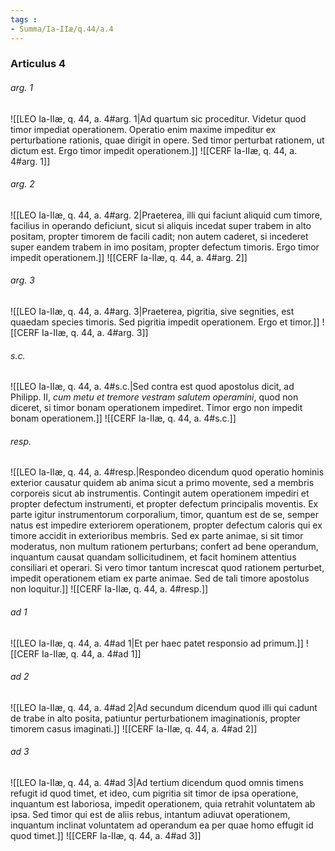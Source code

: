 ```yaml
---
tags : 
- Summa/Ia-IIæ/q.44/a.4
---
```


### Articulus 4

###### arg. 1
![[LEO Ia-IIæ, q. 44, a. 4#arg. 1|Ad quartum sic proceditur. Videtur quod timor impediat operationem. Operatio enim maxime impeditur ex perturbatione rationis, quae dirigit in opere. Sed timor perturbat rationem, ut dictum est. Ergo timor impedit operationem.]]
![[CERF Ia-IIæ, q. 44, a. 4#arg. 1]]

###### arg. 2
![[LEO Ia-IIæ, q. 44, a. 4#arg. 2|Praeterea, illi qui faciunt aliquid cum timore, facilius in operando deficiunt, sicut si aliquis incedat super trabem in alto positam, propter timorem de facili cadit; non autem caderet, si incederet super eandem trabem in imo positam, propter defectum timoris. Ergo timor impedit operationem.]]
![[CERF Ia-IIæ, q. 44, a. 4#arg. 2]]

###### arg. 3
![[LEO Ia-IIæ, q. 44, a. 4#arg. 3|Praeterea, pigritia, sive segnities, est quaedam species timoris. Sed pigritia impedit operationem. Ergo et timor.]]
![[CERF Ia-IIæ, q. 44, a. 4#arg. 3]]

###### s.c.
![[LEO Ia-IIæ, q. 44, a. 4#s.c.|Sed contra est quod apostolus dicit, ad Philipp. II, *cum metu et tremore vestram salutem operamini*, quod non diceret, si timor bonam operationem impediret. Timor ergo non impedit bonam operationem.]]
![[CERF Ia-IIæ, q. 44, a. 4#s.c.]]

###### resp.
![[LEO Ia-IIæ, q. 44, a. 4#resp.|Respondeo dicendum quod operatio hominis exterior causatur quidem ab anima sicut a primo movente, sed a membris corporeis sicut ab instrumentis. Contingit autem operationem impediri et propter defectum instrumenti, et propter defectum principalis moventis. Ex parte igitur instrumentorum corporalium, timor, quantum est de se, semper natus est impedire exteriorem operationem, propter defectum caloris qui ex timore accidit in exterioribus membris. Sed ex parte animae, si sit timor moderatus, non multum rationem perturbans; confert ad bene operandum, inquantum causat quandam sollicitudinem, et facit hominem attentius consiliari et operari. Si vero timor tantum increscat quod rationem perturbet, impedit operationem etiam ex parte animae. Sed de tali timore apostolus non loquitur.]]
![[CERF Ia-IIæ, q. 44, a. 4#resp.]]

###### ad 1
![[LEO Ia-IIæ, q. 44, a. 4#ad 1|Et per haec patet responsio ad primum.]]
![[CERF Ia-IIæ, q. 44, a. 4#ad 1]]

###### ad 2
![[LEO Ia-IIæ, q. 44, a. 4#ad 2|Ad secundum dicendum quod illi qui cadunt de trabe in alto posita, patiuntur perturbationem imaginationis, propter timorem casus imaginati.]]
![[CERF Ia-IIæ, q. 44, a. 4#ad 2]]

###### ad 3
![[LEO Ia-IIæ, q. 44, a. 4#ad 3|Ad tertium dicendum quod omnis timens refugit id quod timet, et ideo, cum pigritia sit timor de ipsa operatione, inquantum est laboriosa, impedit operationem, quia retrahit voluntatem ab ipsa. Sed timor qui est de aliis rebus, intantum adiuvat operationem, inquantum inclinat voluntatem ad operandum ea per quae homo effugit id quod timet.]]
![[CERF Ia-IIæ, q. 44, a. 4#ad 3]]


